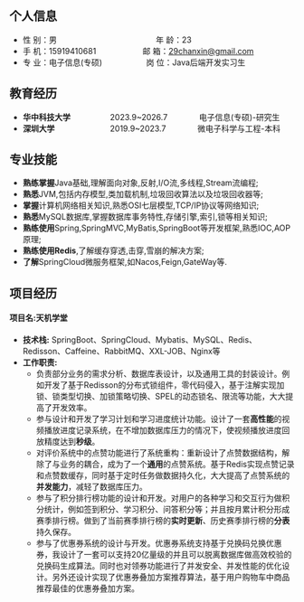 ## 个人信息

* 性 别：男&emsp;&emsp;&emsp;&emsp;&emsp;&emsp;&emsp;&emsp;&emsp;&emsp;&emsp;&emsp;&ensp;年 龄：23
* 手 机：15919410681  <font color="#ffffff">;</font>&emsp;&emsp;&emsp;&emsp;&emsp;   邮 箱：29chanxin@gmail.com
* 专 业：电子信息(专硕) &emsp;&emsp;&emsp;&emsp;&emsp; 岗 位：Java后端开发实习生

## 教育经历
* **华中科技大学**&emsp;&emsp;&emsp;&emsp;&emsp;2023.9~2026.7&emsp;&emsp;&emsp;&emsp;电子信息(专硕)-研究生
* **深圳大学**&emsp;&emsp;&emsp;&emsp;&emsp;&emsp;&emsp;2019.9~2023.7&emsp;&emsp;&emsp;&emsp;微电子科学与工程-本科
## 专业技能

* **熟练掌握**Java基础,理解面向对象,反射,I/O流,多线程,Stream流编程;
* **熟悉**JVM,包括内存模型,类加载机制,垃圾回收算法以及垃圾回收器等;
* **掌握**计算机网络相关知识,熟悉OSI七层模型,TCP/IP协议等网络知识;
* **熟悉**MySQL数据库,掌握数据库事务特性,存储引擎,索引,锁等相关知识;
* **熟练使用**Spring,SpringMVC,MyBatis,SpringBoot等开发框架,熟悉IOC,AOP原理;
* **熟练使用Redis**,了解缓存穿透,击穿,雪崩的解决方案;
* **了解**SpringCloud微服务框架,如Nacos,Feign,GateWay等.
## 项目经历
#### 项目名:天机学堂
- **技术栈:** SpringBoot、SpringCloud、Mybatis、MySQL、Redis、Redisson、Caffeine、RabbitMQ、XXL-JOB、Nginx等
- **工作职责:** 
	- 负责部分业务的需求分析、数据库表设计，以及通用工具的封装设计。例如开发了基于Redisson的分布式锁组件，零代码侵入，基于注解实现加锁、锁类型切换、加锁策略切换、SPEL的动态锁名、限流等功能，大大提高了开发效率。
	- 参与设计和开发了学习计划和学习进度统计功能。设计了一套**高性能**的视频播放进度记录系统，在不增加数据库压力的情况下，使视频播放进度回放精度达到**秒级**。
	- 对评价系统中的点赞功能进行了系统重构：重新设计了点赞数据结构，解除了与业务的耦合，成为了一个**通用**的点赞系统。基于Redis实现点赞记录和点赞数缓存，同时基于定时任务做数据持久化，大大提高了点赞系统的**并发能力**，减轻了数据库压力。
	- 参与了积分排行榜功能的设计和开发。对用户的各种学习和交互行为做积分统计，例如签到积分、学习积分、问答积分等；并且按月累计积分形成赛季排行榜。做到了当前赛季排行榜的**实时更新**、历史赛季排行榜的**分表**持久保存。
	- 参与了优惠券系统的设计与开发。优惠券系统支持基于兑换码兑换优惠券，我设计了一套可以支持20亿量级的并且可以脱离数据库做高效校验的兑换码生成算法。同时也对领券功能进行了并发安全、并发性能的优化设计。另外还设计实现了优惠券叠加方案推荐算法，基于用户购物车中商品推荐最佳的优惠券叠加方案。

